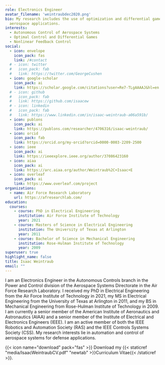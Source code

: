 ```yaml
---
role: Electronics Engineer
avatar_filename: 'weintraubdec2020.png'
bio: My research includes the use of optimization and differential games for
  aerospace applications.
interests:
  - Autonomous Control of Aerospace Systems
  - Optimal Control and Differential Games
  - Nonlinear Feedback Control
social:
  - icon: envelope
    icon_pack: fas
    link: /#contact
  # - icon: twitter
  #   icon_pack: fab
  #   link: https://twitter.com/GeorgeCushen
  - icon: google-scholar
    icon_pack: ai
    link: https://scholar.google.com/citations?user=Re7-TLgAAAAJ&hl=en
  # - icon: github
  #   icon_pack: fab
  #   link: https://github.com/isaacew
  # - icon: linkedin
  #   icon_pack: fab
  #   link: https://www.linkedin.com/in/isaac-weintraub-a06a591b/
  - icon: publons
    icon_pack: ai
    link: https://publons.com/researcher/4706316/isaac-weintraub/
  - icon: orcid
    icon_pack: fab
    link: https://orcid.org/my-orcid?orcid=0000-0003-2209-2500
  - icon: ieee
    icon_pack: ai
    link: https://ieeexplore.ieee.org/author/37086423160
  - icon: aiaa
    icon_pack: ai
    link: https://arc.aiaa.org/author/Weintraub%2C+Isaac+E
  - icon: overleaf
    icon_pack: ai
    link: https://www.overleaf.com/project
organizations:
  - name: Air Force Research Laboratory
    url: https://afresearchlab.com/
education:
  courses:
    - course: PhD in Electrical Engineering
      institution: Air Force Institute of Technology
      year: 2021
    - course: Masters of Science in Electrical Engineering
      institution: The University of Texas at Arlington
      year: 2011
    - course: Bachelor of Science in Mechanical Engineering
      institution: Rose-Hulman Institute of Technology
      year: 2009
superuser: true
highlight_name: false
title: Isaac Weintraub
email: ""
---
```

I am an Electronics Engineer in the Autonomous Controls branch in the Power and Control division of the Aerospace Systems Directorate in the Air Force Research Laboratory. I received my PhD in Electrical Engineering from the Air Force Institute of Technology in 2021, my MS in Electrical Engineering from the University of Texas at Arlington in 2011, and my BS in Mechanical Engineering from Rose-Hulman Institute of Technology in 2009. I am currently a senior member of the American Institute of Aeronautics and Astronautics (AIAA) and a senior member of the Institute of Electrical and Electronics Engineers (IEEE). I am an active member of both the IEEE Robotics and Automation Society (RAS) and the IEEE Controls Systems Society (CSS). My research interests lie in automation and control of aerospace systems for defense applications.

{{< icon name="download" pack="fas" >}} Download my {{< staticref
"media/IsaacWeintraubCV.pdf" "newtab" >}}Curriculum Vitae{{< /staticref >}}.